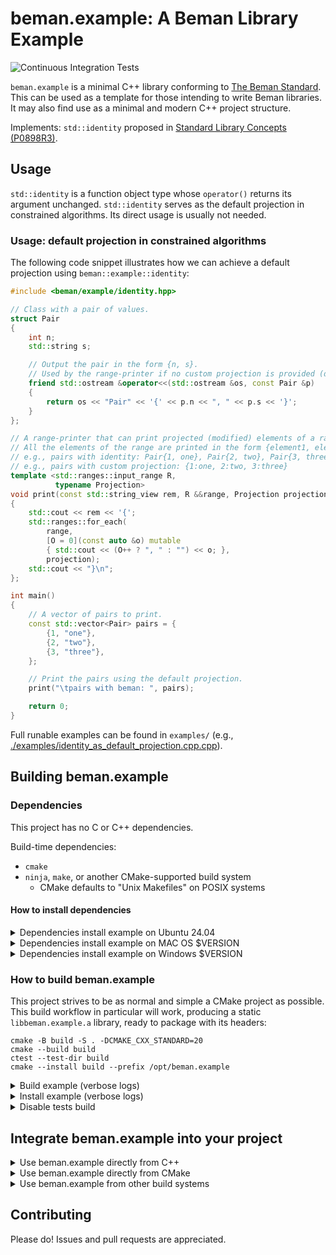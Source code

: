 <!--
SPDX-License-Identifier: Apache-2.0 WITH LLVM-exception
-->

# beman.example: A Beman Library Example

![Continuous Integration Tests](https://github.com/beman-project/Example/actions/workflows/ci_tests.yml/badge.svg)

`beman.example` is a minimal C++ library conforming to [The Beman Standard](https://github.com/beman-project/beman/blob/main/docs/beman-standard.md). This can be used as a template for those intending to write Beman libraries. It may also find use as a minimal and modern  C++ project structure.

Implements: `std::identity` proposed in [Standard Library Concepts (P0898R3)](https://wg21.link/P0898R3).


## Usage

`std::identity` is a function object type whose `operator()` returns its argument unchanged. `std::identity` serves as the default projection in constrained algorithms. Its direct usage is usually not needed.

### Usage: default projection in constrained algorithms

 The following code snippet illustrates how we can achieve a default projection using `beman::example::identity`:


```cpp
#include <beman/example/identity.hpp> 

// Class with a pair of values.
struct Pair
{
    int n;
    std::string s;

    // Output the pair in the form {n, s}.
    // Used by the range-printer if no custom projection is provided (default: identity projection).
    friend std::ostream &operator<<(std::ostream &os, const Pair &p)
    {
        return os << "Pair" << '{' << p.n << ", " << p.s << '}';
    }
};

// A range-printer that can print projected (modified) elements of a range.
// All the elements of the range are printed in the form {element1, element2, ...}.
// e.g., pairs with identity: Pair{1, one}, Pair{2, two}, Pair{3, three}
// e.g., pairs with custom projection: {1:one, 2:two, 3:three}
template <std::ranges::input_range R,
          typename Projection>
void print(const std::string_view rem, R &&range, Projection projection = beman::example::identity>)
{
    std::cout << rem << '{';
    std::ranges::for_each(
        range,
        [O = 0](const auto &o) mutable
        { std::cout << (O++ ? ", " : "") << o; },
        projection);
    std::cout << "}\n";
};

int main()
{
    // A vector of pairs to print.
    const std::vector<Pair> pairs = {
        {1, "one"},
        {2, "two"},
        {3, "three"},
    };

    // Print the pairs using the default projection.
    print("\tpairs with beman: ", pairs);

    return 0;
}

```

Full runable examples can be found in `examples/` (e.g., [./examples/identity_as_default_projection.cpp.cpp](./examples/identity_as_default_projection.cpp.cpp)).

## Building beman.example

### Dependencies
<!-- TODO Darius: rewrite section!-->

This project has no C or C++ dependencies.

Build-time dependencies:

- `cmake`
- `ninja`, `make`, or another CMake-supported build system
  - CMake defaults to "Unix Makefiles" on POSIX systems

#### How to install dependencies

<!-- TODO Darius: rewrite section!-->

<details>
<summary>Dependencies install example on Ubuntu 24.04  </summary>

<!-- TODO Darius: rewrite section!-->

```shell
# Install tools:
apt-get install -y cmake make ninja-build

# Toolchains:
apt-get install                           \
  g++-14 gcc-14 gcc-13 g++-14             \
  clang-18 clang++-18 clang-17 clang++-17
```

</details>

<details>
<summary>Dependencies install example on MAC OS $VERSION </summary>

<!-- TODO Darius: rewrite section!-->
```shell
# TODO
```

</details>

<details>
<summary>Dependencies install example on Windows $VERSION  </summary>
<!-- TODO Darius: rewrite section!-->

```shell
# TODO
```

</details>

### How to build beman.example

This project strives to be as normal and simple a CMake project as possible. This build workflow in particular will work, producing a static `libbeman.example.a` library, ready to package with its headers:

```shell
cmake -B build -S . -DCMAKE_CXX_STANDARD=20
cmake --build build
ctest --test-dir build
cmake --install build --prefix /opt/beman.example
```

<details>
<summary> Build example (verbose logs) </summary>

```shell
# Configure example.
$ cmake -B build -S . -DCMAKE_CXX_STANDARD=20
-- The CXX compiler identification is GNU 13.2.0
-- Detecting CXX compiler ABI info
-- Detecting CXX compiler ABI info - done
-- Check for working CXX compiler: /usr/bin/c++ - skipped
-- Detecting CXX compile features
-- Detecting CXX compile features - done
-- Configuring done (0.1s)
-- Generating done (0.0s)
-- Build files have been written to: /path/to/repo/build

# Build example.
$ cmake --build build
[ 10%] Building CXX object src/beman/example/CMakeFiles/beman.example.dir/identity.cpp.o
[ 20%] Linking CXX static library libbeman.example.a
[ 20%] Built target beman.example
[ 30%] Building CXX object _deps/googletest-build/googletest/CMakeFiles/gtest.dir/src/gtest-all.cc.o
[ 40%] Linking CXX static library ../../../lib/libgtest.a
[ 40%] Built target gtest
[ 50%] Building CXX object _deps/googletest-build/googletest/CMakeFiles/gtest_main.dir/src/gtest_main.cc.o
[ 60%] Linking CXX static library ../../../lib/libgtest_main.a
[ 60%] Built target gtest_main
[ 70%] Building CXX object src/beman/example/tests/CMakeFiles/beman.example.Test.dir/identity.t.cpp.o
[ 80%] Linking CXX executable beman.example.Test
[ 80%] Built target beman.example.Test
[ 90%] Building CXX object examples/CMakeFiles/identity_usage.dir/identity_usage.cpp.o
[100%] Linking CXX executable identity_usage
[100%] Built target identity_usage

# Run tests example.
$ ctest --test-dir build
Internal ctest changing into directory: /path/to/your/repo/build
Test project /path/to/your/repo/build
    Start 1: IdentityTest.call_identity_with_int
1/4 Test #1: IdentityTest.call_identity_with_int ...........   Passed    0.00 sec
    Start 2: IdentityTest.call_identity_with_custom_type
2/4 Test #2: IdentityTest.call_identity_with_custom_type ...   Passed    0.00 sec
    Start 3: IdentityTest.compare_std_vs_beman
3/4 Test #3: IdentityTest.compare_std_vs_beman .............   Passed    0.00 sec
    Start 4: IdentityTest.check_is_transparent
4/4 Test #4: IdentityTest.check_is_transparent .............   Passed    0.00 sec

100% tests passed, 0 tests failed out of 4

Total Test time (real) =   0.01 sec


# Run examples.
$ build/examples/identity_usage
2024

```

</details>

<details>
<summary> Install example (verbose logs) </summary>

```shell
# Install build artifacts from `build` directory into `opt/beman.example` path.
$ cmake --install build --prefix /opt/beman.example
-- Install configuration: ""
-- Up-to-date: /opt/beman.example/lib/libbeman.example.a
-- Up-to-date: /opt/beman.example/include
-- Up-to-date: /opt/beman.example/include/beman
-- Up-to-date: /opt/beman.example/include/beman/example
-- Up-to-date: /opt/beman.example/include/beman/example/identity.hpp

# Check tree.
$ tree /opt/beman.example
/opt/beman.example
├── include
│   └── beman
│       └── example
│           └── identity.hpp
└── lib
    └── libbeman.example.a

5 directories, 2 files
```

</details>

<details>
<summary> Disable tests build </summary>

To build this project with tests disabled (and their dependencies), simply use `BUILD_TESTING=OFF` as documented in upstream [CMake documentation](https://cmake.org/cmake/help/latest/module/CTest.html):

```shell
cmake -B build -S . -DBUILD_TESTING=OFF
```

</details>

## Integrate beman.example into your project

<details>
<summary> Use beman.example directly from C++ </summary>
<!-- TODO Darius: rewrite section!-->

If you want to use `beman.example` from your project, you can include `beman/example/*.hpp`  files from your C++ source files

```cpp
#include <beman/example/identity.hpp>
```

and directly link with `libbeman.example.a`

```shell
# Assume /opt/beman.example staging directory.
$ c++ -o identity_usage examples/identity_usage.cpp \
    -I /opt/beman.example/include/ \
    -L/opt/beman.example/lib/ -lbeman.example
```

</details>

<details>
<summary> Use beman.example directly from CMake </summary>

<!-- TODO Darius: rewrite section! Add examples. -->

For CMake based projects, you will need to use the `beman.example` CMake module to define the `beman::example` CMake target:

```cmake
find_package(beman.example REQUIRED)
```

You will also need to add `beman::example` to the link libraries of any libraries or executables that include `beman/example/*.hpp` in their source or header file.

```cmake
target_link_libraries(yourlib PUBLIC beman::example)
```

</details>

<details>
<summary> Use beman.example from other build systems </summary>

<!-- TODO Darius: rewrite section! Add examples. -->

Build systems that support `pkg-config` by providing a `beman.example.pc` file. Build systems that support interoperation via `pkg-config` should be able to detect `beman.example` for you automatically.

</details>

## Contributing

Please do! Issues and pull requests are appreciated.

